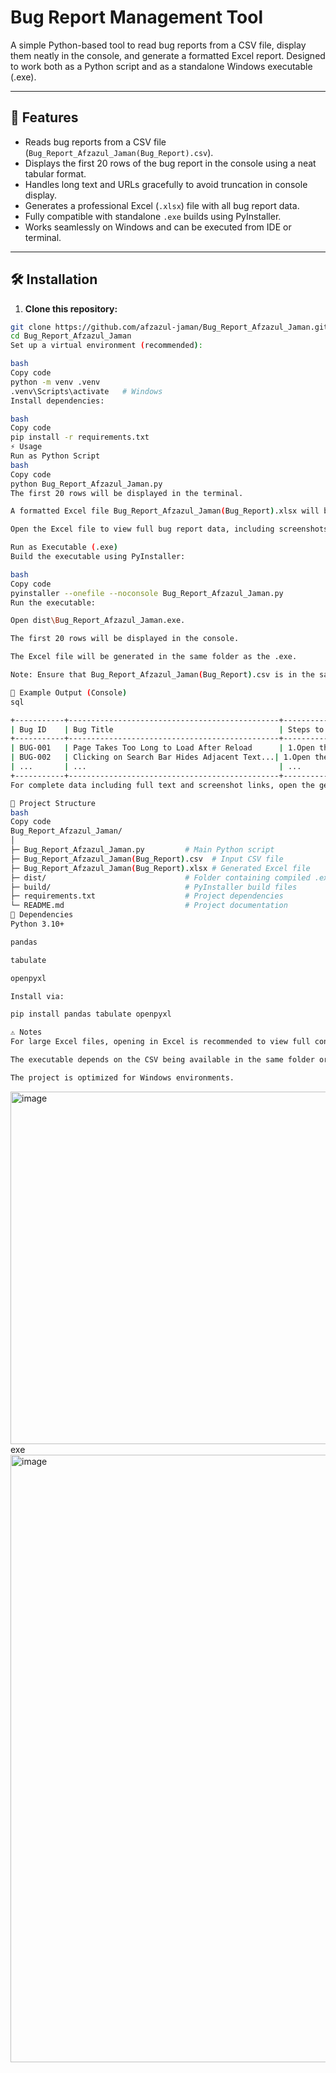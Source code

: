 # Bug Report Management Tool

A simple Python-based tool to read bug reports from a CSV file, display them neatly in the console, and generate a formatted Excel report. Designed to work both as a Python script and as a standalone Windows executable (.exe).

---

## 📌 Features

- Reads bug reports from a CSV file (`Bug_Report_Afzazul_Jaman(Bug_Report).csv`).
- Displays the first 20 rows of the bug report in the console using a neat tabular format.
- Handles long text and URLs gracefully to avoid truncation in console display.
- Generates a professional Excel (`.xlsx`) file with all bug report data.
- Fully compatible with standalone `.exe` builds using PyInstaller.
- Works seamlessly on Windows and can be executed from IDE or terminal.

---

## 🛠️ Installation

1. **Clone this repository:**

```bash
git clone https://github.com/afzazul-jaman/Bug_Report_Afzazul_Jaman.git
cd Bug_Report_Afzazul_Jaman
Set up a virtual environment (recommended):

bash
Copy code
python -m venv .venv
.venv\Scripts\activate   # Windows
Install dependencies:

bash
Copy code
pip install -r requirements.txt
⚡ Usage
Run as Python Script
bash
Copy code
python Bug_Report_Afzazul_Jaman.py
The first 20 rows will be displayed in the terminal.

A formatted Excel file Bug_Report_Afzazul_Jaman(Bug_Report).xlsx will be created in the same directory.

Open the Excel file to view full bug report data, including screenshots links.

Run as Executable (.exe)
Build the executable using PyInstaller:

bash
Copy code
pyinstaller --onefile --noconsole Bug_Report_Afzazul_Jaman.py
Run the executable:

Open dist\Bug_Report_Afzazul_Jaman.exe.

The first 20 rows will be displayed in the console.

The Excel file will be generated in the same folder as the .exe.

Note: Ensure that Bug_Report_Afzazul_Jaman(Bug_Report).csv is in the same folder as the executable or update the path accordingly.

📝 Example Output (Console)
sql

+-----------+-----------------------------------------------+----------------+----------------+----------+---------------------------------------------+------------+
| Bug ID    | Bug Title                                     | Steps to Repro | Expected Result | Actual   | Severity                                    | Screenshot|
+-----------+-----------------------------------------------+----------------+----------------+----------+---------------------------------------------+------------+
| BUG-001   | Page Takes Too Long to Load After Reload      | 1.Open the ... | Website should  | Website  | Medium                                      | https://drive.google.com/... |
| BUG-002   | Clicking on Search Bar Hides Adjacent Text...| 1.Open the ... | Clicking on ... | When the | Medium                                      | https://drive.google.com/... |
| ...       | ...                                           | ...            | ...            | ...      | ...                                         | ...        |
+-----------+-----------------------------------------------+----------------+----------------+----------+---------------------------------------------+------------+
For complete data including full text and screenshot links, open the generated Excel file.

📂 Project Structure
bash
Copy code
Bug_Report_Afzazul_Jaman/
│
├─ Bug_Report_Afzazul_Jaman.py         # Main Python script
├─ Bug_Report_Afzazul_Jaman(Bug_Report).csv  # Input CSV file
├─ Bug_Report_Afzazul_Jaman(Bug_Report).xlsx # Generated Excel file
├─ dist/                               # Folder containing compiled .exe
├─ build/                              # PyInstaller build files
├─ requirements.txt                    # Project dependencies
└─ README.md                           # Project documentation
🧰 Dependencies
Python 3.10+

pandas

tabulate

openpyxl

Install via:

pip install pandas tabulate openpyxl

⚠️ Notes
For large Excel files, opening in Excel is recommended to view full content.

The executable depends on the CSV being available in the same folder or a valid path.

The project is optimized for Windows environments.
`````

<img width="1640" height="564" alt="image" src="https://github.com/user-attachments/assets/cef1171a-000b-4fee-bb80-777ecb05e09b" />
exe
<img width="1478" height="972" alt="image" src="https://github.com/user-attachments/assets/7fb22d03-dfb8-4ae0-9523-d14dd8bdfeeb" />
